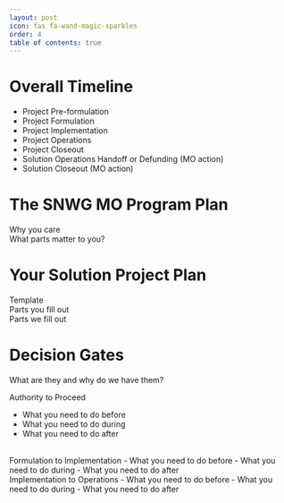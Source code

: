 ```yaml
---
layout: post
icon: fas fa-wand-magic-sparkles
order: 4
table of contents: true
---
```

# Overall Timeline
- Project Pre-formulation
- Project Formulation
- Project Implementation
- Project Operations
- Project Closeout
- Solution Operations Handoff or Defunding (MO action)
- Solution Closeout (MO action)

# The SNWG MO Program Plan
Why you care <br>
What parts matter to you? 

# Your Solution Project Plan
Template <br>
Parts you fill out <br>
Parts we fill out <br>

# Decision Gates
What are they and why do we have them?

Authority to Proceed
- What you need to do before
- What you need to do during
- What you need to do after
<br>
Formulation to Implementation
- What you need to do before
- What you need to do during
- What you need to do after
<br>
Implementation to Operations 
- What you need to do before
- What you need to do during
- What you need to do after
